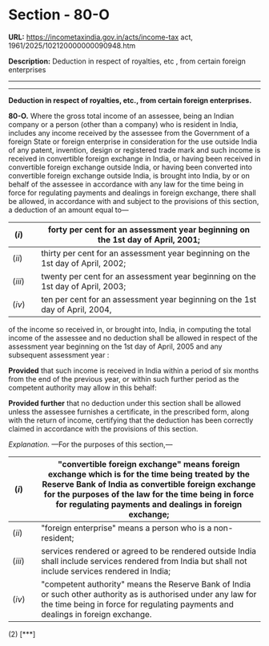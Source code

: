 # Section - 80-O

**URL:** https://incometaxindia.gov.in/acts/income-tax act, 1961/2025/102120000000090948.htm

**Description:** Deduction in respect of royalties, etc , from certain foreign enterprises

---

****

**Deduction in respect of royalties, etc., from certain foreign enterprises.**

**80-O.** Where the gross total income of an assessee, being an Indian company or a person (other than a company) who is resident in India, includes any income received by the assessee from the Government of a foreign State or foreign enterprise in consideration for the use outside India of any patent, invention, design or registered trade mark and such income is received in convertible foreign exchange in India, or having been received in convertible foreign exchange outside India, or having been converted into convertible foreign exchange outside India, is brought into India, by or on behalf of the assessee in accordance with any law for the time being in force for regulating payments and dealings in foreign exchange, there shall be allowed, in accordance with and subject to the provisions of this section, a deduction of an amount equal to—

(_i_)|  |  forty per cent for an assessment year beginning on the 1st day of April, 2001;  
---|---|---  
(_ii_)|  |  thirty per cent for an assessment year beginning on the 1st day of April, 2002;  
(_iii_)|  |  twenty per cent for an assessment year beginning on the 1st day of April, 2003;  
(_iv_)|  |  ten per cent for an assessment year beginning on the 1st day of April, 2004,  
  
of the income so received in, or brought into, India, in computing the total income of the assessee and no deduction shall be allowed in respect of the assessment year beginning on the 1st day of April, 2005 and any subsequent assessment year :

**Provided** that such income is received in India within a period of six months from the end of the previous year, or within such further period as the competent authority may allow in this behalf:

**Provided further** that no deduction under this section shall be allowed unless the assessee furnishes a certificate, in the prescribed form, along with the return of income, certifying that the deduction has been correctly claimed in accordance with the provisions of this section.

_Explanation._ —For the purposes of this section,—

(_i_)|  |  "convertible foreign exchange" means foreign exchange which is for the time being treated by the Reserve Bank of India as convertible foreign exchange for the purposes of the law for the time being in force for regulating payments and dealings in foreign exchange;  
---|---|---  
(_ii_)|  |  "foreign enterprise" means a person who is a non-resident;  
(_iii_)|  |  services rendered or agreed to be rendered outside India shall include services rendered from India but shall not include services rendered in India;  
(_iv_)|  |  "competent authority" means the Reserve Bank of India or such other authority as is authorised under any law for the time being in force for regulating payments and dealings in foreign exchange.  
  
(2) [***]
